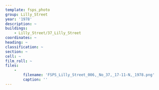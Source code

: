 ```yaml
---
template: fsps_photo
group: Lilly_Street
year: '1978'
description: ~
buildings:
    - Lilly_Street/37_Lilly_Street
coordinates: ~
heading: ~
classification: ~
section: ~
cell: ~
film_roll: ~
files:
    -
        filename: 'FSPS_Lilly_Street_006,_No_37,_17-11-N,_1978.png'
        caption: ''
---
```

